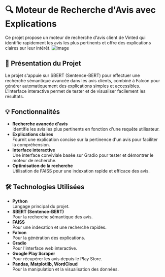 # 🔍 Moteur de Recherche d'Avis avec Explications

Ce projet propose un moteur de recherche d'avis client de Vinted qui identifie rapidement les avis les plus pertinents et offre des explications claires sur leur intérêt.
![image](https://github.com/user-attachments/assets/9c43395e-8d04-4e86-9c5f-ece9f4d227e7)

## 📌 Présentation du Projet

Le projet s'appuie sur SBERT (Sentence-BERT) pour effectuer une recherche sémantique avancée dans les avis clients, combiné à Falcon pour générer automatiquement des explications simples et accessibles. L'interface interactive permet de tester et de visualiser facilement les résultats.

## 💡 Fonctionnalités

- **Recherche avancée d'avis**  
  Identifie les avis les plus pertinents en fonction d'une requête utilisateur.
- **Explications claires**  
  Fournit une explication concise sur la pertinence d'un avis pour faciliter la compréhension.
- **Interface interactive**  
  Une interface conviviale basée sur Gradio pour tester et démontrer le moteur de recherche.
- **Optimisation de la recherche**  
  Utilisation de FAISS pour une indexation rapide et efficace des avis.

## 🛠 Technologies Utilisées

- **Python**  
  Langage principal du projet.
- **SBERT (Sentence-BERT)**  
  Pour la recherche sémantique des avis.
- **FAISS**  
  Pour une indexation et une recherche rapides.
- **Falcon**  
  Pour la génération des explications.
- **Gradio**  
  Pour l'interface web interactive.
- **Google Play Scraper**  
  Pour récupérer les avis depuis le Play Store.
- **Pandas, Matplotlib, WordCloud**  
  Pour la manipulation et la visualisation des données.
